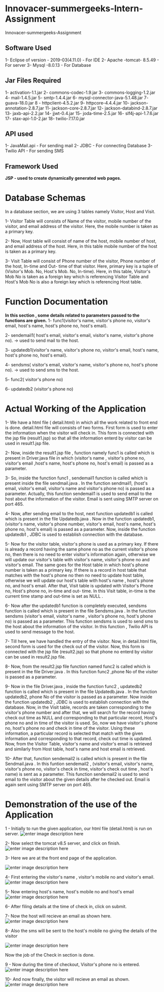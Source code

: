 # Innovacer-summergeeks-Intern-Assignment
Innovacer-summergeeks-Assignment

## Software Used
1- Eclipse  of version - 2019-03(4.11.0)  - For IDE
2- Apache -tomcat- 8.5.49 - For server
3- Mysql -8.0.13 - For Database
## Jar Files Required
1- activation-1.1.jar
2- commons-codec-1.9.jar
3- commons-logging-1.2.jar
4- mail-1.4.5.jar
5- smtp-1.4.4.jar
6- mysql-connector-java-5.1.48.jar
7- guava-18.0.jar
8 - httpclient-4.5.2.jar
9- httpcore-4.4.4.jar
10- jackson-annotation-2.8.7.jar
11- jackson-core-2.8.7.jar
12- jackson-databind-2.8.7.jar
13- jaxb-api-2.2.jar
14- jjwt-0.4.jar
15- joda-time-2.5.jar
16- slf4j-api-1.7.6.jar
17- stax-api-1.0-2.jar
18- twilio-7.17.0.jar 
## API used
1- JavaMail.api - For sending mail
2- JDBC - For connecting Database
3- Twilio API - For sending SMS

## Framework Used
**JSP -  used to create dynamically generated web pages.**

# Database Schemas
In a database section, we are using 3 tables namely Visitor, Host and Visit.

1- Visitor Table will consists of Name of the visitor, mobile number of the visitor, and email address of the visitor. Here, the mobile number is taken as a primary key.

2- Now, Host table will consist of name of the host, mobile number of host, and email address of the host. Here, in this table mobile number of the host is taken as a primary key.

3- Visit Table will consist of Phone number of the visitor, Phone number of the host, In-time  and Out- time of that visitor. Here, primary key is a tuple of (Visitor's Mob. No, Host's Mob. No, In-time). Here, in this table, Visitor's Mob No is taken as a foreign key which is referencing Visitor Table and Host's Mob No is also a foreign key which is referencing Host table.

# Function Documentation
**In this section , some details  related to parameters passed to the functions  are given.**
1- func1(visitor's name, visitor's phone no, visitor's email, host's name, host's phone no, host's email).

2- sendemail1( host's email, visitor's email, visitor's name, visitor's phone no). -> used to send mail to the host.

3- updatedb1(visitor's name, visitor's phone no, visitor's email, host's name, host's phone no, host's email). 

4- sendsms( visitor's email, visitor's name, visitor's phone no, host's phone no). -> used to send sms to the host.

5-  func2( visitor's phone no)

6-  updatedb2 (visitor's phone no)

# Actual Working of the Application
1- We have a html file ( detail.html) in which all the work related to front end is done.
detail.html file will consists of two forms. First form is used to enter the information when the visitor will check in. This form is connected with the jsp file (result1.jsp) so that all the information enterd by visitor can be used in result1.jsp file.

2- Now, inside the result1.jsp file , function namely func1 is called which is present in Driver.java file in which (visitor's name , visitor's phone no, visitor's email ,host's name, host's phone no, host's email) is passed as a parameter.

3- So, inside the function func1 , sendemail1 function is called which is present inside the file sendmail.java . In the function sendmail1, (host's email, visitor's email, visitor's name and visitor's phone no) is passed as a parameter. Actually, this function sendemail1 is used to send email to the host about the information of the visitor. Email is sent using SMTP server on port 465.

4- Now, after sending email to the host, next function updatedb1 is called which is present in the  file Updatedb.java . Now in the function updatedb1, (visitor's name, visitor's phone number, visitor's email, host's name, host's phone no, host's email) is passed as a parameter. Now, inside the function updatedb1 , JDBC is used to establish connection with the database. 

5- Now for the visitor table, visitor's phone is used as a primary key. If there is already a record having the same phone no as the current visitor's phone no, then there is no need to enter visitor's information again, otherwise we will update our visitor's table with visitor's name, visitor's phone no and visitor's email. The same goes for the Host table in which host's phone number is taken as a primary key. If there is a record in host table that matches with the host's phone no then no need to update host table, otherwise we will update our host's table with host's name , host's phone no, and host's email.  After that, Visit table is updated with Visitor's Phone no, Host's phone no, in-time and out- time. In this Visit table, in-time is the current time stamp and out-time is set as NULL .

6- Now after the updatedb1 function is completely executed, sendsms function is called which is present in the file Sendsms.java . In the function sendsms (visitor's email, visitor's name , visitor's phone no, host's phone no) is passed as a parameter. This function sendsms is used to send sms to the host about the information of the visitor. 
In this function , Twilio API is used to send message to the host.

7-  Till here, we have handled the entry of the visitor.  Now, in  detail.html file, second form is used for the check out of the visitor. Now, this form is connected with the jsp file (result2.jsp)  so that phone no enterd by visitor can be used in result2.jsp file. 

8- Now, from the result2.jsp file function named func2 is called which is present in the file Driver.java .  In this function func2 ,phone No of the visiter is passed as a parameter.

9- Now in the file Driver.java  , inside the function func2 , updatedb2 function is called which is present in the file Updatedb.java . In the function updatedb2, phone No of the visitor is passed as a parameter. Now inside the function updatedb2 , JDBC is used to establish connection with the database. Now, in the Visit table, records are taken corresponding to the visitor's phone number and after that,  we will search for the record having check out time as NULL and corresponding to that particular record, Host's phone no and in time of the visitor is used. So, now we have visitor's phone no, host's phone no and check in time of the visitor. Using these information, a particular record is selected that match with the given information and corresponding to that record, check out time is updated.  Now, from the Visitor Table, visitor's name and visitor's email is retrieved and similarly from Host table, host's name and host email is retrieved. 

10- After that, function sendemail2 is called which is present in the file Sendmail.java .
In this funtion sendemail2 , (visitor's email, visitor's name, visitor's phone no, visitor's check in time, visitor's check out time , host's name) is sent as a parameter. 
This function sendemail2 is used to send email to the visitor about the given details after he checked out. Email is again sent using SMTP server on port 465.


# Demonstration of the use of the Application 



1 - Initially to run  the given application, our html file (detail.html) is run on server.
![enter image description here](https://lh3.googleusercontent.com/sHKN4bpOWtZksei0CAL6RCHpWfBQiqthCWkaEaIcjjcXoteqW9qS44vgBuCCkiIom3Rg-8wfJkfu)


2- Now select the tomcat v8.5 server, and click on finish.
![enter image description here](https://lh3.googleusercontent.com/S1dXwt8S8wxkAd-BSm6gPXUPW21jGw653R7h1XioU-4XlH-9t-780GQ_nkikJkBA5JwGHXF4cK8l)


3- Here we are at the front end page of the application.

![enter image description here](https://lh3.googleusercontent.com/wZ5XWpNG8J5trre5-27uCHkcAtBSP4zenm10ifrvLI6xazbGJ1VaLKuennrge_y_L7M1VbHPaZhq)

4- First entering the visitor's name , visitor's mobile no and visitor's email.
![enter image description here](https://lh3.googleusercontent.com/hg301ZNDTm4kSVNcFYhcPPOlqc2P6Tq4i27uE31_PkLxPcND1XsV9LNxpqLiQjFjYc_FaqE-F0Gx)

5- Now entering host's name, host's mobile no and host's email
![enter image description here](https://lh3.googleusercontent.com/awdpvq0J4cPb7un1We-PdUanXDEaY44iKi_yGWw29SYUmj7_2_IZLN0wy1-sY97ecXtZR29DQZF8)

6- After filing details at the time of check in, click on submit.

7- Now the host will recieve an email as shown here.
![enter image description here](https://lh3.googleusercontent.com/M8Q9P3IdUmUTrQSKnJ2UFyPybKREYhgbB294ISzcLr9-gYetvRiVU6k1ZbOQg9qpIwn97aSDE24c)

8- Also the sms will be sent to the host's mobile no giving the details of the visitor

![enter image description here](https://lh3.googleusercontent.com/xZArqc5o0gu4LRPL-u0OrJbw9uuhuMoxGsgBwnDU2LEWHXs_wluJkzsmX4IUnL7cF2xa1-ugD6va)

Now the job of the Check in section is done.

9 -  Now during the time of checkout, Visitor's phone no is entered.![enter image description here](https://lh3.googleusercontent.com/6OTYkcOjLJgCUX7xaaFw5S3HyiPhv93gtyR0LaZ9ZTXvpG2ov-bfg1cp8e4ayEI6X7TTp7xkBdjP)

10- And now finally, the visitor will recieve an email as shown.
![enter image description here](https://lh3.googleusercontent.com/aenfDExLH0iyf47DH8bstf3yHx9eALsAaS06FsfMCEX4CM0US4W14iMkJ04VnVhkiHotAK3qh5Cn)





